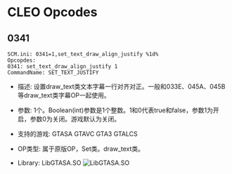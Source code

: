# CLEO Opcodes

## 0341
```
SCM.ini: 0341=1,set_text_draw_align_justify %1d%
Opcopdes:
0341: set_text_draw_align_justify 1
CommandName: SET_TEXT_JUSTIFY
```
* 描述: 设置draw_text类文本字幕一行对齐对正。一般和033E、045A、045B等draw_text类字幕OP一起使用。

* 参数: 1个。Boolean(int)参数是1个整数。1和0代表true和false，参数1为开启，参数0为关闭。游戏默认为关闭。

* 支持的游戏: GTASA GTAVC GTA3 GTALCS

* OP类型: 属于原版OP，Set类。draw_text类。

* Library:
LibGTASA.SO
![LibGTASA.SO](https://github.com/XMDS/GTA.III.VC.SA.CDK/blob/master/image/Opcodes/GTASA_A0341.png)

